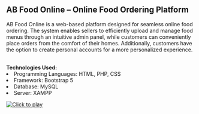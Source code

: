 <h2>AB Food Online – Online Food Ordering Platform</h2>
<p>AB Food Online is a web-based platform designed for seamless online food ordering. The system enables sellers to efficiently upload and manage food menus through an intuitive admin panel, while customers can conveniently place orders from the comfort of their homes. Additionally, customers have the option to create personal accounts for a more personalized experience.</p>
<br>
<b>Technologies Used:</b>
<li>Programming Languages: HTML, PHP, CSS</li>
<li>Framework: Bootstrap 5</li>
<li>Database: MySQL</li>
<li>Server: XAMPP</li>


[![Click to play](https://img.youtube.com/vi/IJuFk8BPOrc/0.jpg)](https://www.youtube.com/watch?v=IJuFk8BPOrc)


